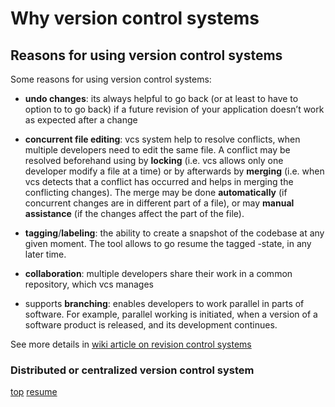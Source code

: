 # <a id="0-WHY-VCS">Why version control systems </a>

## Reasons for using version control systems

Some reasons for using version control systems:

* **undo changes**: its always helpful to go back (or at least to have
  to option to to go back) if a future revision of your application
  doesn’t work as expected after a change
  
* **concurrent file editing**: vcs system help to resolve conflicts,
  when multiple developers need to edit the same file. A conflict may
  be resolved beforehand using by **locking** (i.e. vcs allows only
  one developer modify a file at a time) or by afterwards by
  **merging** (i.e. when vcs detects that a conflict has occurred and
  helps in merging the conflicting changes). The merge may be done
  **automatically** (if concurrent changes are in different part of a
  file), or may **manual assistance** (if the changes affect the part
  of the file).
  
* **tagging**/**labeling**: the ability to create a snapshot of the
    codebase at any given moment. The tool allows to go resume the
    tagged -state, in any later time.
	
* **collaboration**: multiple developers share their work in a common
    repository, which vcs manages 
	
* supports **branching**: enables developers to work parallel in parts
    of software. For example, parallel working is initiated, when a
    version of a software product is released, and its development
    continues.
  
See more details in
[wiki article on revision control systems](http://en.wikipedia.org/wiki/Revision_control)

### Distributed or centralized version control system






[top](../README.md)  [resume](../README.md#0-SETUP-DEVCC) 

